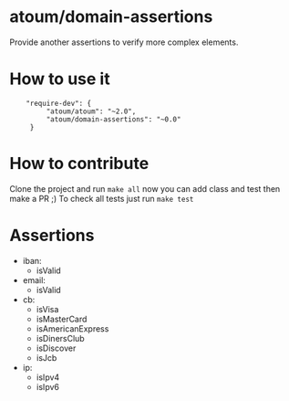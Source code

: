 atoum/domain-assertions
=======

Provide another assertions to verify more complex elements.

How to use it
=======

```
    "require-dev": {
         "atoum/atoum": "~2.0",
         "atoum/domain-assertions": "~0.0"
     }
```

How to contribute
======

Clone the project and run `make all` now you can add class and test then make a PR ;)
To check all tests just run `make test`

Assertions
=======

- iban:
    * isValid
- email:
    * isValid
- cb:
    * isVisa
    * isMasterCard
    * isAmericanExpress
    * isDinersClub
    * isDiscover
    * isJcb
- ip:
    * isIpv4
    * isIpv6

